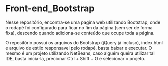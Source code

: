 # Front-end_Bootstrap
Nesse repositório, encontra-se uma pagina web utilizando Bootstrap, onde o rodapé foi configurado para ficar no fim da página (sem ser de forma fixa), descendo quando adiciona-se conteúdo que ocupe toda a página.

O repositório possui os arquivos do Bootstrap (jQuery já incluso), index.html e arquivo de estilo responsavel pelo rodapé, basta baixar e executar. O mesmo é um projeto utilizando NetBeans, caso alguém queira utilizar tal IDE, basta inicia-la, precionar Ctrl + Shift + O e selecionar o projeto.
